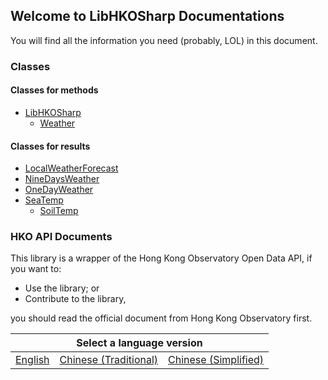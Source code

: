 ## Welcome to LibHKOSharp Documentations

You will find all the information you need (probably, LOL) in this document.

### Classes

#### Classes for methods

* [LibHKOSharp](LibHKOSharp)
  * [Weather](LibHKOSharp_Weather)

#### Classes for results

* [LocalWeatherForecast](LocalWeatherForecast)
* [NineDaysWeather](NineDaysWeather)
* [OneDayWeather](OneDayWeather)
* [SeaTemp](SeaTemp)
  * [SoilTemp](SoilTemp)

### HKO API Documents

This library is a wrapper of the Hong Kong Observatory Open Data API, if you want to:

* Use the library; or
* Contribute to the library,

you should read the official document from Hong Kong Observatory first.

<table>
<thead>
  <tr>
    <th colspan="3">Select a language version</th>
  </tr>
</thead>
<tbody>
  <tr>
    <td><a href="https://www.hko.gov.hk/tc/weatherAPI/doc/files/HKO_Open_Data_API_Documentation.pdf" target="_blank" rel="noopener noreferrer">English</a></td>
    <td><a href="https://www.hko.gov.hk/tc/weatherAPI/doc/files/HKO_Open_Data_API_Documentation_tc.pdf" target="_blank" rel="noopener noreferrer">Chinese (Traditional)</a></td>
    <td><a href="https://www.hko.gov.hk/tc/weatherAPI/doc/files/HKO_Open_Data_API_Documentation_sc.pdf" target="_blank" rel="noopener noreferrer">Chinese (Simplified)</a></td>
  </tr>
</tbody>
</table>
